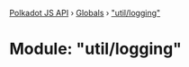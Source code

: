 [Polkadot JS API](../README.md) › [Globals](../globals.md) › ["util/logging"](_util_logging_.md)

# Module: "util/logging"


